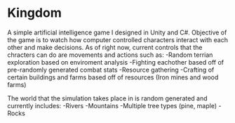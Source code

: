 # Kingdom
A simple artificial intelligence game I designed in Unity and C#. Objective of the game is to watch how computer controlled characters interact with each other and make decisions. As of right now, current controls that the chracters can do are movements and actions such as:
-Random terrian exploration based on enviroment analysis
-Fighting eachother based off of pre-randomly generated combat stats
-Resource gathering 
-Crafting of certain buildings and farms based off of resources (Iron mines and wood farms)

The world that the simulation takes place in is random generated and currently includes:
-Rivers
-Mountains
-Multiple tree types (pine, maple)
-Rocks
